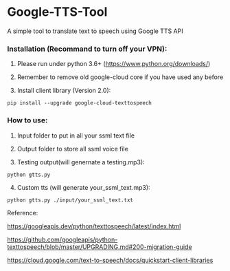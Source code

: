 # Google-TTS-Tool
A simple tool to translate text to speech using Google TTS API


### Installation (Recommand to turn off your VPN):
1. Please run under python 3.6+ (https://www.python.org/downloads/)

2. Remember to remove old google-cloud core if you have used any before

3. Install client library (Version 2.0): 
```
pip install --upgrade google-cloud-texttospeech
```



### How to use:

1. Input folder to put in all your ssml text file

2. Output folder to store all ssml voice file

3. Testing output(will genernate a testing.mp3): 
```
python gtts.py
```

4. Custom tts (will generate your_ssml_text.mp3): 
```
python gtts.py ./input/your_ssml_text.txt
```



Reference:

https://googleapis.dev/python/texttospeech/latest/index.html

https://github.com/googleapis/python-texttospeech/blob/master/UPGRADING.md#200-migration-guide

https://cloud.google.com/text-to-speech/docs/quickstart-client-libraries
